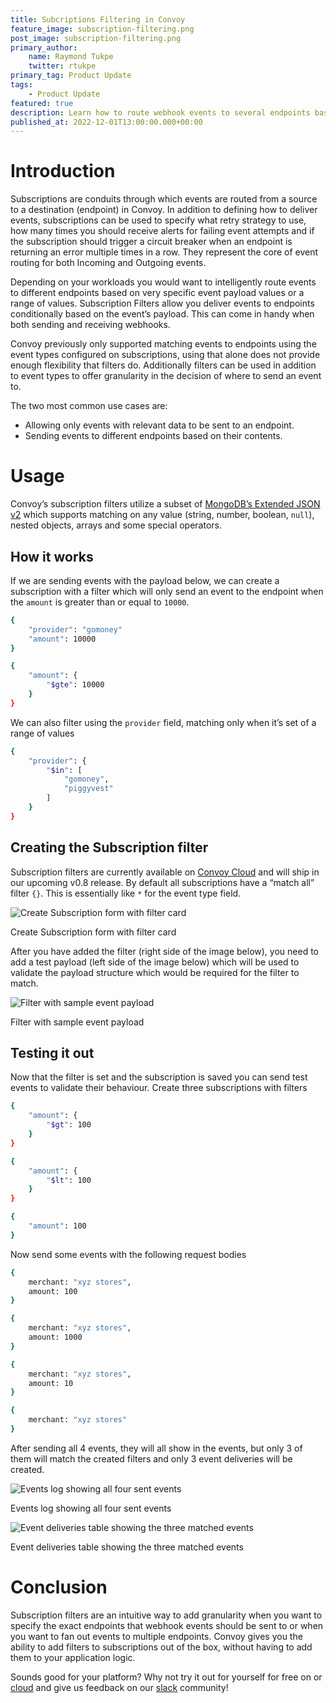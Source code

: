 ```yaml
---
title: Subcriptions Filtering in Convoy
feature_image: subscription-filtering.png
post_image: subscription-filtering.png
primary_author:
    name: Raymond Tukpe
    twitter: rtukpe
primary_tag: Product Update
tags:
    - Product Update
featured: true
description: Learn how to route webhook events to several endpoints based on payload structure.
published_at: 2022-12-01T13:00:00.000+00:00
---
```


# Introduction

Subscriptions are conduits through which events are routed from a source to a destination (endpoint) in Convoy. In addition to defining how to deliver events, subscriptions can be used to specify what retry strategy to use, how many times you should receive alerts for failing event attempts and if the subscription should trigger a circuit breaker when an endpoint is returning an error multiple times in a row. They represent the core of event routing for both Incoming and Outgoing events.

Depending on your workloads you would want to intelligently route events to different endpoints based on very specific event payload values or a range of values. Subscription Filters allow you deliver events to endpoints conditionally based on the event’s payload. This can come in handy when both sending and receiving webhooks.

Convoy previously only supported matching events to endpoints using the event types configured on subscriptions, using that alone does not provide enough flexibility that filters do. Additionally filters can be used in addition to event types to offer granularity in the decision of where to send an event to.

The two most common use cases are:

- Allowing only events with relevant data to be sent to an endpoint.
- Sending events to different endpoints based on their contents.

# Usage

Convoy’s subscription filters utilize a subset of [MongoDB’s Extended JSON v2](https://www.mongodb.com/docs/manual/reference/mongodb-extended-json/) which supports matching on any value (string, number, boolean, `null`), nested objects, arrays and some special operators.

## How it works

If we are sending events with the payload below, we can  create a subscription with a filter which will only send an event to the endpoint when the `amount` is greater than or equal to `10000`.

```bash
{
    "provider": "gomoney"
    "amount": 10000
}
```

```bash
{
    "amount": {
        "$gte": 10000
    }
}
```

We can also filter using the `provider` field, matching only when it’s set of a range of values

```bash
{
    "provider": {
        "$in": [
            "gomoney",
            "piggyvest"
        ]
    }
}
```

## Creating the Subscription filter

Subscription filters are currently available on [Convoy Cloud](https://dashboard.getconvoy.io) and will ship in our upcoming v0.8 release. By default all subscriptions have a “match all” filter `{}`. This is essentially like `*`  for the event type field.

![Create Subscription form with filter card](/blog-assets/create-sub-filter.png)

Create Subscription form with filter card

After you have added the filter (right side of the image below), you need to add a test payload (left side of the image below) which will be used to validate the payload structure which would be required for the filter to match.

![Filter with sample event payload](/blog-assets/filter-with-sample-payload.png)

Filter with sample event payload

## Testing it out

Now that the filter is set and the subscription is saved you can send test events to validate their behaviour. Create three subscriptions with filters

```bash
{
	"amount": {
		"$gt": 100
	}
}
```

```bash
{
	"amount": {
		"$lt": 100
	}
}
```

```bash
{
	"amount": 100
}
```

Now send some events with the following request bodies

```bash
{
    merchant: "xyz stores",
    amount: 100
}
```

```bash
{
    merchant: "xyz stores",
    amount: 1000
}
```

```bash
{
    merchant: "xyz stores",
    amount: 10
}
```

```bash
{
    merchant: "xyz stores"
}
```

After sending all 4 events, they will all show in the events, but only 3 of them will match the created filters and only 3 event deliveries will be created.

 

![Events log showing all four sent events](/blog-assets/event-log.png)

Events log showing all four sent events

![Event deliveries table showing the three matched events](/blog-assets/event-deliveries.png)

Event deliveries table showing the three matched events

# Conclusion

Subscription filters are an intuitive way to add granularity when you want to specify the exact endpoints that webhook events should be sent to or when you want to fan out events to multiple endpoints. Convoy gives you the ability to add filters to subscriptions out of the box, without having to add them to your application logic.

Sounds good for your platform? Why not try it out for yourself for free on or [cloud](https://dashboard.getconvoy.io) and give us feedback on our [slack](https://convoy-community.slack.com/join/shared_invite/zt-xiuuoj0m-yPp~ylfYMCV9s038QL0IUQ#/shared-invite/email) community!
